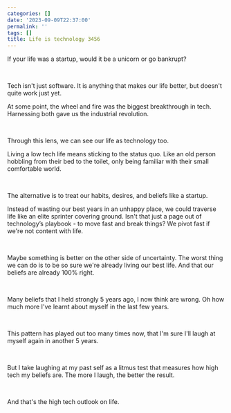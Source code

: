 ```yaml
---
categories: []
date: '2023-09-09T22:37:00'
permalink: ''
tags: []
title: Life is technology 3456
---
```


If your life was a startup, would it be a unicorn or go bankrupt?<br />

<br />

Tech isn't just software. It is anything that makes our life better, but doesn't quite work just yet. 
<br />

At some point, the wheel and fire was the biggest breakthrough in tech. Harnessing both gave us the industrial revolution.<br />

<br />

Through this lens, we can see our life as technology too.<br />

Living a low tech life means sticking to the status quo. Like an old person hobbling from their bed to the toilet, only being familiar with their small comfortable world. <br />

<br />

The alternative is to treat our habits, desires, and beliefs like a startup. <br />

Instead of wasting our best years in an unhappy place, we could traverse life like an elite sprinter covering ground. Isn't that just a page out of technology’s playbook - to move fast and break things? We pivot fast if we're not content with life. <br />

<br />

Maybe something is better on the other side of uncertainty. The worst thing we can do is to be so sure we're already living our best life. And that our beliefs are already 100% right. <br />

<br />

Many beliefs that I held strongly 5 years ago, I now think are wrong. Oh how much more I've learnt about myself in the last few years. <br />

<br />

This pattern has played out too many times now, that I'm sure I'll laugh at myself again in another 5 years. <br />

<br />

But I take laughing at my past self as a litmus test that measures how high tech my beliefs are. The more I laugh, the better the result. <br />

<br />

And that's the high tech outlook on life. <br />

<br />